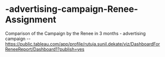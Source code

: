 # -advertising-campaign-Renee-Assignment
Comparison of the Campaign by the Renee in 3 months -  advertising campaign -- https://public.tableau.com/app/profile/rutuja.sunil.dekate/viz/DashboardForReneeReport/Dashboard1?publish=yes
